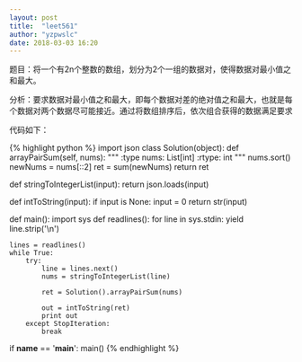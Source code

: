 ```yaml
---
layout: post
title:  "leet561"
author: "yzpwslc"
date: 2018-03-03 16:20
---
```


   <p>题目：将一个有2n个整数的数组，划分为2个一组的数据对，使得数据对最小值之和最大。</p>
   <p>分析：要求数据对最小值之和最大，即每个数据对差的绝对值之和最大，也就是每个数据对两个数据尽可能接近。通过将数组排序后，依次组合获得的数据满足要求</p>
   <p>代码如下：</p>
   {% highlight python %}
import json
class Solution(object):
    def arrayPairSum(self, nums):
        """
        :type nums: List[int]
        :rtype: int
        """
        nums.sort()
        newNums = nums[::2]
        ret = sum(newNums)
        return ret


def stringToIntegerList(input):
    return json.loads(input)


def intToString(input):
    if input is None:
        input = 0
    return str(input)


def main():
    import sys
    def readlines():
        for line in sys.stdin:
            yield line.strip('\n')

    lines = readlines()
    while True:
        try:
            line = lines.next()
            nums = stringToIntegerList(line)

            ret = Solution().arrayPairSum(nums)

            out = intToString(ret)
            print out
        except StopIteration:
            break


if __name__ == '__main__':
    main()
   {% endhighlight %} 		


